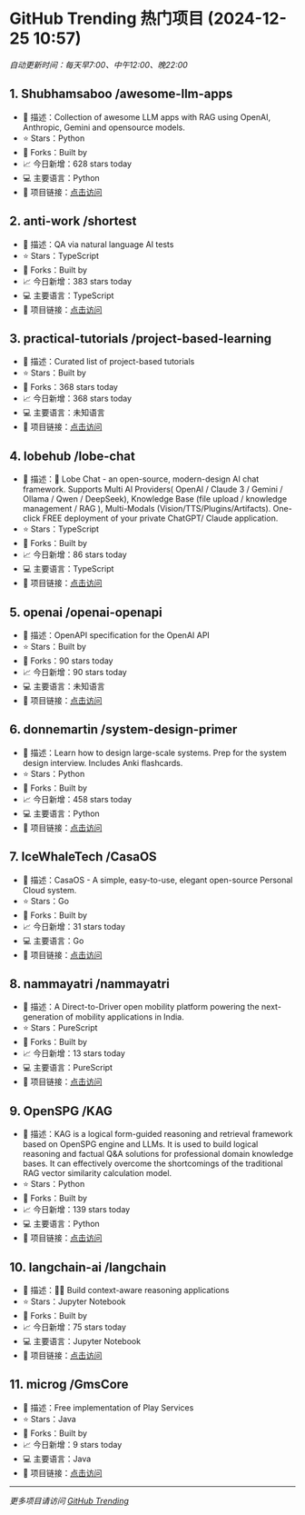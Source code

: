 # GitHub Trending 热门项目 (2024-12-25 10:57)

*自动更新时间：每天早7:00、中午12:00、晚22:00*

## 1. Shubhamsaboo /awesome-llm-apps
- 📝 描述：Collection of awesome LLM apps with RAG using OpenAI, Anthropic, Gemini and opensource models.
- ⭐ Stars：Python
- 🔱 Forks：Built by
- 📈 今日新增：628 stars today
- 💻 主要语言：Python
- 🔗 项目链接：[点击访问](https://github.com/Shubhamsaboo/awesome-llm-apps)

## 2. anti-work /shortest
- 📝 描述：QA via natural language AI tests
- ⭐ Stars：TypeScript
- 🔱 Forks：Built by
- 📈 今日新增：383 stars today
- 💻 主要语言：TypeScript
- 🔗 项目链接：[点击访问](https://github.com/anti-work/shortest)

## 3. practical-tutorials /project-based-learning
- 📝 描述：Curated list of project-based tutorials
- ⭐ Stars：Built by
- 🔱 Forks：368 stars today
- 📈 今日新增：368 stars today
- 💻 主要语言：未知语言
- 🔗 项目链接：[点击访问](https://github.com/practical-tutorials/project-based-learning)

## 4. lobehub /lobe-chat
- 📝 描述：🤯 Lobe Chat - an open-source, modern-design AI chat framework. Supports Multi AI Providers( OpenAI / Claude 3 / Gemini / Ollama / Qwen / DeepSeek), Knowledge Base (file upload / knowledge management / RAG ), Multi-Modals (Vision/TTS/Plugins/Artifacts). One-click FREE deployment of your private ChatGPT/ Claude application.
- ⭐ Stars：TypeScript
- 🔱 Forks：Built by
- 📈 今日新增：86 stars today
- 💻 主要语言：TypeScript
- 🔗 项目链接：[点击访问](https://github.com/lobehub/lobe-chat)

## 5. openai /openai-openapi
- 📝 描述：OpenAPI specification for the OpenAI API
- ⭐ Stars：Built by
- 🔱 Forks：90 stars today
- 📈 今日新增：90 stars today
- 💻 主要语言：未知语言
- 🔗 项目链接：[点击访问](https://github.com/openai/openai-openapi)

## 6. donnemartin /system-design-primer
- 📝 描述：Learn how to design large-scale systems. Prep for the system design interview. Includes Anki flashcards.
- ⭐ Stars：Python
- 🔱 Forks：Built by
- 📈 今日新增：458 stars today
- 💻 主要语言：Python
- 🔗 项目链接：[点击访问](https://github.com/donnemartin/system-design-primer)

## 7. IceWhaleTech /CasaOS
- 📝 描述：CasaOS - A simple, easy-to-use, elegant open-source Personal Cloud system.
- ⭐ Stars：Go
- 🔱 Forks：Built by
- 📈 今日新增：31 stars today
- 💻 主要语言：Go
- 🔗 项目链接：[点击访问](https://github.com/IceWhaleTech/CasaOS)

## 8. nammayatri /nammayatri
- 📝 描述：A Direct-to-Driver open mobility platform powering the next-generation of mobility applications in India.
- ⭐ Stars：PureScript
- 🔱 Forks：Built by
- 📈 今日新增：13 stars today
- 💻 主要语言：PureScript
- 🔗 项目链接：[点击访问](https://github.com/nammayatri/nammayatri)

## 9. OpenSPG /KAG
- 📝 描述：KAG is a logical form-guided reasoning and retrieval framework based on OpenSPG engine and LLMs. It is used to build logical reasoning and factual Q&A solutions for professional domain knowledge bases. It can effectively overcome the shortcomings of the traditional RAG vector similarity calculation model.
- ⭐ Stars：Python
- 🔱 Forks：Built by
- 📈 今日新增：139 stars today
- 💻 主要语言：Python
- 🔗 项目链接：[点击访问](https://github.com/OpenSPG/KAG)

## 10. langchain-ai /langchain
- 📝 描述：🦜🔗 Build context-aware reasoning applications
- ⭐ Stars：Jupyter Notebook
- 🔱 Forks：Built by
- 📈 今日新增：75 stars today
- 💻 主要语言：Jupyter Notebook
- 🔗 项目链接：[点击访问](https://github.com/langchain-ai/langchain)

## 11. microg /GmsCore
- 📝 描述：Free implementation of Play Services
- ⭐ Stars：Java
- 🔱 Forks：Built by
- 📈 今日新增：9 stars today
- 💻 主要语言：Java
- 🔗 项目链接：[点击访问](https://github.com/microg/GmsCore)


---
*更多项目请访问 [GitHub Trending](https://github.com/trending)*